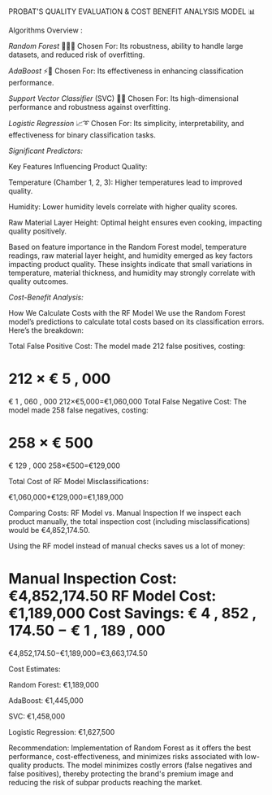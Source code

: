 PROBAT'S QUALITY EVALUATION & COST BENEFIT ANALYSIS MODEL 📊 

Algorithms Overview	: 

_Random Forest_ 🌳🌲🌲​
Chosen For: Its robustness, ability to handle large datasets, and reduced risk of overfitting.​

_​AdaBoost_ ⚡🎯​
Chosen For: Its effectiveness in enhancing classification performance.​

_Support Vector Classifier_ (SVC) 🔵🔴​
Chosen For: Its high-dimensional performance and robustness against overfitting.​

_Logistic Regression_ 📈➰​
Chosen For: Its simplicity, interpretability, and effectiveness for binary classification tasks.​

_Significant Predictors:_

Key Features Influencing Product Quality:​

​Temperature (Chamber 1, 2, 3): Higher temperatures lead to improved quality.​

Humidity: Lower humidity levels correlate with higher quality scores.​

Raw Material Layer Height: Optimal height ensures even cooking, impacting quality positively.​

Based on feature importance in the Random Forest model, temperature readings, raw material layer height, and humidity emerged as key factors impacting product quality. These insights indicate that small variations in temperature, material thickness, and humidity may strongly correlate with quality outcomes.​

_Cost-Benefit Analysis:_

How We Calculate Costs with the RF Model
We use the Random Forest model’s predictions to calculate total costs based on its classification errors. Here’s the breakdown:

Total False Positive Cost: The model made 212 false positives, costing:

212
×
€
5
,
000
=
€
1
,
060
,
000
212×€5,000=€1,060,000
Total False Negative Cost: The model made 258 false negatives, costing:

258
×
€
500
=
€
129
,
000
258×€500=€129,000


Total Cost of RF Model Misclassifications:


€1,060,000+€129,000=€1,189,000

Comparing Costs: RF Model vs. Manual Inspection
If we inspect each product manually, the total inspection cost (including misclassifications) would be €4,852,174.50.

Using the RF model instead of manual checks saves us a lot of money:

Manual Inspection Cost: €4,852,174.50
RF Model Cost: €1,189,000
Cost Savings:
€
4
,
852
,
174.50
−
€
1
,
189
,
000
=


€4,852,174.50−€1,189,000=€3,663,174.50


Cost Estimates:​

Random Forest: €1,189,000​

AdaBoost: €1,445,000​

SVC: €1,458,000​

Logistic Regression: €1,627,500​

Recommendation: Implementation of Random Forest as it offers the best performance, cost-effectiveness, and minimizes risks associated with low-quality products. The model minimizes costly errors (false negatives and false positives), thereby protecting the brand's premium image and reducing the risk of subpar products reaching the market.​

​
